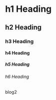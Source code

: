 # h1 Heading

## h2 Heading

### h3 Heading

#### h4 Heading

##### h5 Heading

###### h6 Heading

blog2
